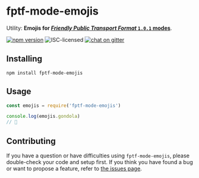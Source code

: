 # fptf-mode-emojis

Utility: **Emojis for [*Friendly Public Transport Format* `1.0.1` modes](https://github.com/public-transport/friendly-public-transport-format/blob/1.0.1/spec/readme.md#modes)**.

[![npm version](https://img.shields.io/npm/v/fptf-mode-emojis.svg)](https://www.npmjs.com/package/fptf-mode-emojis)
![ISC-licensed](https://img.shields.io/github/license/public-transport/fptf-mode-emojis.svg)
[![chat on gitter](https://badges.gitter.im/public-transport/Lobby.svg)](https://gitter.im/public-transport/Lobby)


## Installing

```shell
npm install fptf-mode-emojis
```


## Usage

```js
const emojis = require('fptf-mode-emojis')

console.log(emojis.gondola)
// 🚡
```


## Contributing

If you have a question or have difficulties using `fptf-mode-emojis`, please double-check your code and setup first. If you think you have found a bug or want to propose a feature, refer to [the issues page](https://github.com/public-transport/fptf-mode-emojis/issues).
